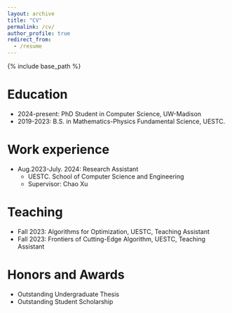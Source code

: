 ```yaml
---
layout: archive
title: "CV"
permalink: /cv/
author_profile: true
redirect_from:
  - /resume
---
```


{% include base_path %}

Education
======
* 2024-present: PhD Student in Computer Science, UW-Madison
* 2019-2023: B.S. in Mathematics-Physics Fundamental Science, UESTC.
<!-- * M.S. in Jekyll, GitHub University, 2014 -->
<!-- * Ph.D in Version Control Theory, GitHub University, 2018 (expected) -->

Work experience
======
* Aug.2023-July. 2024: Research Assistant
  * UESTC. School of Computer Science and Engineering
  * Supervisor: Chao Xu
  
<!-- Skills
======
* Programming languages:
  * C
  * MATLAB
* Other: LATEX -->

<!-- Publications
======
  <ul>{% for post in site.publications %}
    {% include archive-single-cv.html %}
  {% endfor %}</ul> -->
  
<!-- Talks
======
  <ul>{% for post in site.talks %}
    {% include archive-single-talk-cv.html %}
  {% endfor %}</ul> -->
  
 Teaching
======
* Fall 2023: Algorithms for Optimization, UESTC, Teaching Assistant
* Fall 2023: Frontiers of Cutting-Edge Algorithm, UESTC, Teaching Assistant
  
Honors and Awards
======
* Outstanding Undergraduate Thesis
* Outstanding Student Scholarship
